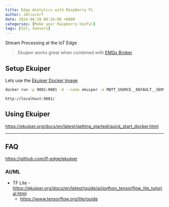 ```yaml
---
title: Edge Analytics with Raspberry Pi
author: JAlcocerT
date: 2024-08-28 00:34:00 +0800
categories: [Make your Raspberry Useful]
tags: [IoT, Sensors]
---
```


Stream Processing at the IoT Edge

> Ekuiper works great when combined with [EMQx Broker](https://jalcocert.github.io/RPi/posts/rpi-mqtt/#install-mqtt-broker)

## Setup Ekuiper

Lets use the [Ekuiper Docker Image](https://hub.docker.com/r/lfedge/ekuiper)

```sh
docker run -p 9081:9081 -d --name ekuiper -e MQTT_SOURCE__DEFAULT__SERVER=tcp://broker.emqx.io:1883 lfedge/ekuiper:latest
```

`http://localhost:9081/`

## Using Ekuiper

https://ekuiper.org/docs/en/latest/getting_started/quick_start_docker.html


---

## FAQ

https://github.com/lf-edge/ekuiper

### AI/ML

* TF Lite - https://ekuiper.org/docs/en/latest/guide/ai/python_tensorflow_lite_tutorial.html
    * https://www.tensorflow.org/lite/guide
